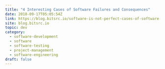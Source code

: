 ```yaml
---
title: "4 Interesting Cases of Software Failures and Consequences"
date: 2018-09-17T05:05:54Z
link: https://blog.bitsrc.io/software-is-not-perfect-cases-of-software-failure-and-their-consequences-f5fec39c038f?source=rss----5c2fdf847f4a---4
site: blog.bitsrc.io
topic: dev
category:
  - software-development
  - software
  - software-testing
  - project-management
  - software-engineering
draft: false
---
```

